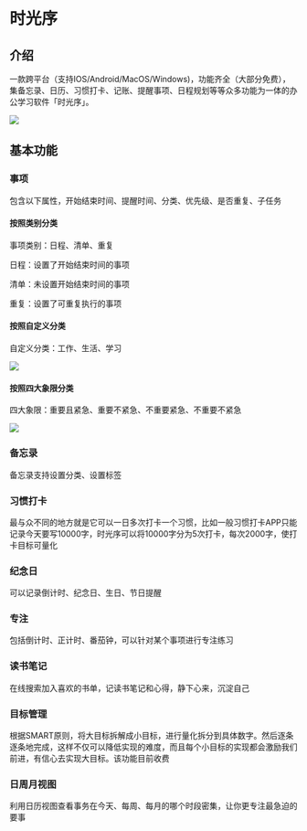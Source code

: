# 时光序

## 介绍

一款跨平台（支持IOS/Android/MacOS/Windows)，功能齐全（大部分免费），集备忘录、日历、习惯打卡、记账、提醒事项、日程规划等等众多功能为一体的办公学习软件「时光序」。

![](https://cdn.jsdelivr.net/gh/caijinlin/imgcdn/%E6%97%B6%E5%85%89%E5%BA%8F.png)

## 基本功能

### 事项

包含以下属性，开始结束时间、提醒时间、分类、优先级、是否重复、子任务

#### 按照类别分类

事项类别：日程、清单、重复

日程：设置了开始结束时间的事项

清单：未设置开始结束时间的事项

重复：设置了可重复执行的事项

#### 按照自定义分类

自定义分类：工作、生活、学习

![](https://cdn.jsdelivr.net/gh/caijinlin/imgcdn/v2-c7b0990543e96fb756e7c2ac46aff4e7_r.jpg)

#### 按照四大象限分类

四大象限：重要且紧急、重要不紧急、不重要紧急、不重要不紧急

![](https://cdn.jsdelivr.net/gh/caijinlin/imgcdn/v2-767a2a1697fe34ef5f6024138335f387_1440w.jpg)

### 备忘录

备忘录支持设置分类、设置标签

### 习惯打卡

最与众不同的地方就是它可以一日多次打卡一个习惯，比如一般习惯打卡APP只能记录今天要写10000字，时光序可以将10000字分为5次打卡，每次2000字，使打卡目标可量化

### 纪念日

可以记录倒计时、纪念日、生日、节日提醒

### 专注

包括倒计时、正计时、番茄钟，可以针对某个事项进行专注练习

### 读书笔记

在线搜索加入喜欢的书单，记读书笔记和心得，静下心来，沉淀自己

### 目标管理

根据SMART原则，将大目标拆解成小目标，进行量化拆分到具体数字。然后逐条逐条地完成，这样不仅可以降低实现的难度，而且每个小目标的实现都会激励我们前进，有信心去实现大目标。该功能目前收费

### 日周月视图

利用日历视图查看事务在今天、每周、每月的哪个时段密集，让你更专注最急迫的要事